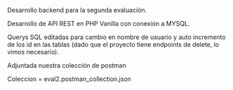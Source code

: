 Desarrollo backend para la segunda evaluación.

Desarrollo  de API REST en PHP Vanilla con conexión a MYSQL.

Querys SQL editadas para cambio en nombre de usuario y auto incremento de los id en las tablas (dado que el proyecto tiene endpoints de delete, lo vimos necesario).

Adjuntada nuestra colección de postman

Coleccion = eval2.postman_collection.json